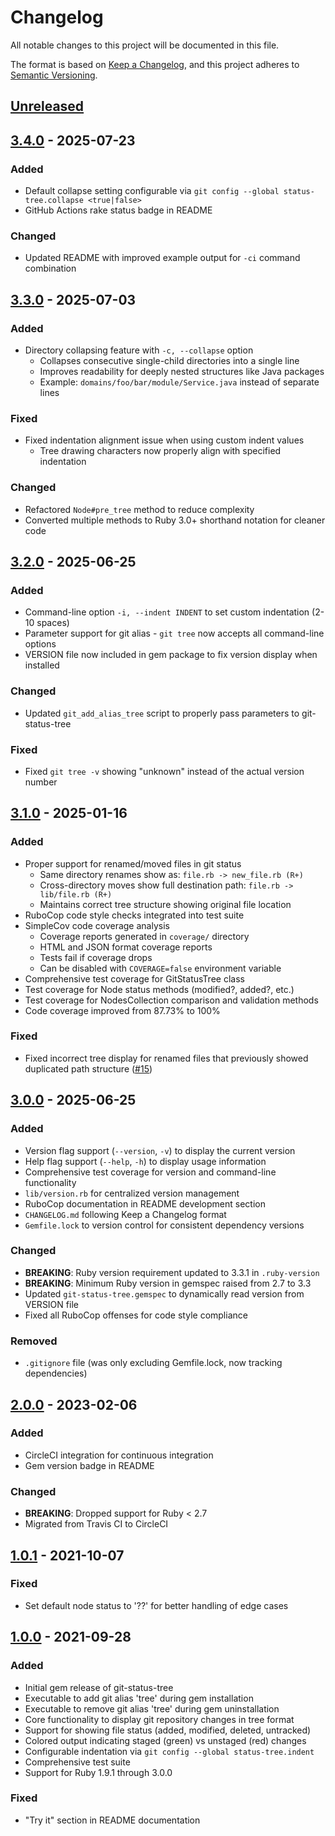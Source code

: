 # Changelog

All notable changes to this project will be documented in this file.

The format is based on [Keep a Changelog](https://keepachangelog.com/en/1.1.0/),
and this project adheres to [Semantic Versioning](https://semver.org/spec/v2.0.0.html).

## [Unreleased]

## [3.4.0] - 2025-07-23

### Added
- Default collapse setting configurable via `git config --global status-tree.collapse <true|false>`
- GitHub Actions rake status badge in README

### Changed
- Updated README with improved example output for `-ci` command combination

## [3.3.0] - 2025-07-03

### Added
- Directory collapsing feature with `-c, --collapse` option
  - Collapses consecutive single-child directories into a single line
  - Improves readability for deeply nested structures like Java packages
  - Example: `domains/foo/bar/module/Service.java` instead of separate lines

### Fixed
- Fixed indentation alignment issue when using custom indent values
  - Tree drawing characters now properly align with specified indentation

### Changed
- Refactored `Node#pre_tree` method to reduce complexity
- Converted multiple methods to Ruby 3.0+ shorthand notation for cleaner code

## [3.2.0] - 2025-06-25

### Added
- Command-line option `-i, --indent INDENT` to set custom indentation (2-10 spaces)
- Parameter support for git alias - `git tree` now accepts all command-line options
- VERSION file now included in gem package to fix version display when installed

### Changed
- Updated `git_add_alias_tree` script to properly pass parameters to git-status-tree

### Fixed
- Fixed `git tree -v` showing "unknown" instead of the actual version number

## [3.1.0] - 2025-01-16

### Added
- Proper support for renamed/moved files in git status
  - Same directory renames show as: `file.rb -> new_file.rb (R+)`
  - Cross-directory moves show full destination path: `file.rb -> lib/file.rb (R+)`
  - Maintains correct tree structure showing original file location
- RuboCop code style checks integrated into test suite
- SimpleCov code coverage analysis
  - Coverage reports generated in `coverage/` directory
  - HTML and JSON format coverage reports
  - Tests fail if coverage drops
  - Can be disabled with `COVERAGE=false` environment variable
- Comprehensive test coverage for GitStatusTree class
- Test coverage for Node status methods (modified?, added?, etc.)
- Test coverage for NodesCollection comparison and validation methods
- Code coverage improved from 87.73% to 100%

### Fixed
- Fixed incorrect tree display for renamed files that previously showed duplicated path structure ([#15](https://github.com/wteuber/git-status-tree/issues/15))

## [3.0.0] - 2025-06-25

### Added
- Version flag support (`--version`, `-v`) to display the current version
- Help flag support (`--help`, `-h`) to display usage information
- Comprehensive test coverage for version and command-line functionality
- `lib/version.rb` for centralized version management
- RuboCop documentation in README development section
- `CHANGELOG.md` following Keep a Changelog format
- `Gemfile.lock` to version control for consistent dependency versions

### Changed
- **BREAKING**: Ruby version requirement updated to 3.3.1 in `.ruby-version`
- **BREAKING**: Minimum Ruby version in gemspec raised from 2.7 to 3.3
- Updated `git-status-tree.gemspec` to dynamically read version from VERSION file
- Fixed all RuboCop offenses for code style compliance

### Removed
- `.gitignore` file (was only excluding Gemfile.lock, now tracking dependencies)

## [2.0.0] - 2023-02-06

### Added
- CircleCI integration for continuous integration
- Gem version badge in README

### Changed
- **BREAKING**: Dropped support for Ruby < 2.7
- Migrated from Travis CI to CircleCI

## [1.0.1] - 2021-10-07

### Fixed
- Set default node status to '??' for better handling of edge cases

## [1.0.0] - 2021-09-28

### Added
- Initial gem release of git-status-tree
- Executable to add git alias 'tree' during gem installation
- Executable to remove git alias 'tree' during gem uninstallation
- Core functionality to display git repository changes in tree format
- Support for showing file status (added, modified, deleted, untracked)
- Colored output indicating staged (green) vs unstaged (red) changes
- Configurable indentation via `git config --global status-tree.indent`
- Comprehensive test suite
- Support for Ruby 1.9.1 through 3.0.0

### Fixed
- "Try it" section in README documentation

[Unreleased]: https://github.com/wteuber/git-status-tree/compare/v3.4.0...HEAD
[3.4.0]: https://github.com/wteuber/git-status-tree/compare/v3.3.0...v3.4.0
[3.3.0]: https://github.com/wteuber/git-status-tree/compare/v3.2.0...v3.3.0
[3.2.0]: https://github.com/wteuber/git-status-tree/compare/v3.1.0...v3.2.0
[3.1.0]: https://github.com/wteuber/git-status-tree/compare/v3.0.0...v3.1.0
[3.0.0]: https://github.com/wteuber/git-status-tree/compare/v2.0.0...v3.0.0
[2.0.0]: https://github.com/wteuber/git-status-tree/compare/v1.0.1...v2.0.0
[1.0.1]: https://github.com/wteuber/git-status-tree/compare/v1.0.0...v1.0.1
[1.0.0]: https://github.com/wteuber/git-status-tree/releases/tag/v1.0.0 